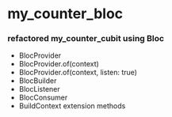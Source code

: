 # my_counter_bloc

### refactored my_counter_cubit using Bloc

- BlocProvider
- BlocProvider.of(context)
- BlocProvider.of(context, listen: true)
- BlocBuilder
- BlocListener
- BlocConsumer
- BuildContext extension methods

